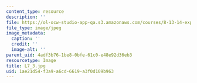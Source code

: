 ```yaml
---
content_type: resource
description: ''
file: https://ol-ocw-studio-app-qa.s3.amazonaws.com/courses/8-13-14-experimental-physics-i-ii-junior-lab-fall-2016-spring-2017/1ae21d54f3a9a6cd6619a3f0d109b963_L7_3.jpg
file_type: image/jpeg
image_metadata:
  caption: ''
  credit: ''
  image-alt: ''
parent_uid: 4adf3b76-1be8-0bfe-61c0-e48e92d36eb3
resourcetype: Image
title: L7_3.jpg
uid: 1ae21d54-f3a9-a6cd-6619-a3f0d109b963
---
```

